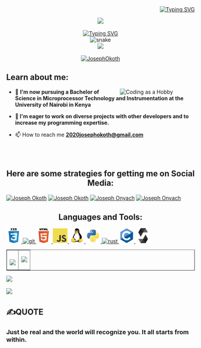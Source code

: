 
<div align="right">
   <a href="https://git.io/typing-svg"><img src="https://readme-typing-svg.demolab.com?font=Fira+Code&size=27&pause=2000&color=196209&width=700&lines=Hi+👋,+I'm+Joseph+Okoth" alt="Typing SVG" /></a>
</div>


<p align="center">
   <image width="150" src="https://media.tenor.com/AP5Gtt9f6HEAAAAj/dm4uz3-foekoe.gif">
  
<div align="center">
   <a href="https://git.io/typing-svg"><img src="https://readme-typing-svg.demolab.com?font=Fira+Code&size=27&pause=2000&color=2336BCF7&width=800&lines=A+creative+software+engineer+from+Nairobi,+Kenya." alt="Typing SVG" /></a>
      </div>

<div align="center">
  <img src="https://github.com/Joseph-Okoth/github-snake-svg/blob/main/snake.svg"
       alt="snake" />
</div>

<div align="center">
      <img src="https://visitor-badge.laobi.icu/badge?page_id=jonyach.jonyach">
      </div>
      
<p align="center"> <a href="https://twitter.com/JosephOkoth01" target="blank"><img src="https://img.shields.io/twitter/follow/JosephOkoth01?logo=twitter&style=for-the-badge" alt="JosephOkoth" /></a> 
</p>
      
 <h2>Learn about me:</h2>

<img align="right" alt="Coding as a Hobby" width="200" src="https://miro.medium.com/max/1400/0*C-cPP9D2MIyeexAT.gif">

- 🌱 **I'm now pursuing a Bachelor of Science in Microprocessor Technology and Instrumentation at the University of Nairobi in Kenya**

- **👯 I'm eager to work on diverse projects with other developers and to increase my programming expertise.**

- 📫 How to reach me **2020josephokoth@gmail.com**

<br>
<br>
<h2 align="center">Here are some strategies for getting me on Social Media:</h2>
      
<p align="left">
<a href="https://x.com/JosephOkoth01" target="blank"><img align="center" src="https://logowik.com/content/uploads/images/twitter-x-icon3832.logowik.com.webp" alt="Joseph Okoth" height="40" width="40" /></a>
<!-- <a href="https://instagram.com/joseph_onyach" target="blank"><img align="center" src="https://raw.githubusercontent.com/rahuldkjain/github-profile-readme-generator/master/src/images/icons/Social/instagram.svg" alt="Joseph Onyach" height="40" width="40" /></a> -->
<a href="https://www.facebook.com/joseph.onyach.52/" target="blank"><img align="center" src="https://raw.githubusercontent.com/rahuldkjain/github-profile-readme-generator/master/src/images/icons/Social/facebook.svg" alt="Joseph Okoth" height="40" width="40" /></a>
<a href="https://linkedin.com/in/jonyach/" target="blank"><img align="center" src="https://upload.wikimedia.org/wikipedia/commons/8/81/LinkedIn_icon.svg" alt="Joseph Onyach" height="40" width="40" /></a> 
<a href="https://stackoverflow.com/users/19530515/joseph-okoth-onyach" target="blank"><img align="center" src="https://upload.wikimedia.org/wikipedia/commons/e/ef/Stack_Overflow_icon.svg" alt="Joseph Onyach" height="40" width="40"></a>
</p>


<h2 align="center">Languages and Tools:</h2>

<p align="left"> 
  <a href="https://www.w3schools.com/css/" target="_blank" rel="noreferrer"> 
    <img src="https://raw.githubusercontent.com/devicons/devicon/master/icons/css3/css3-original-wordmark.svg" alt="css3" width="40" height="40"/> 
  </a> 
  <a href="https://git-scm.com/" target="_blank" rel="noreferrer"> 
    <img src="https://www.vectorlogo.zone/logos/git-scm/git-scm-icon.svg" alt="git" width="40" height="40"/> 
  </a> 
  <a href="https://www.w3.org/html/" target="_blank" rel="noreferrer"> 
    <img src="https://raw.githubusercontent.com/devicons/devicon/master/icons/html5/html5-original-wordmark.svg" alt="html5" width="40" height="40"/> 
  </a> 
  <a href="https://developer.mozilla.org/en-US/docs/Web/JavaScript" target="_blank" rel="noreferrer"> 
    <img src="https://raw.githubusercontent.com/devicons/devicon/master/icons/javascript/javascript-original.svg" alt="javascript" width="40" height="40"/> 
  </a> 
  <a href="https://www.linux.org/" target="_blank" rel="noreferrer"> 
    <img src="https://raw.githubusercontent.com/devicons/devicon/master/icons/linux/linux-original.svg" alt="linux" width="40" height="40"/> 
  </a> 
  <a href="https://www.python.org" target="_blank" rel="noreferrer"> 
    <img src="https://raw.githubusercontent.com/devicons/devicon/master/icons/python/python-original.svg" alt="python" width="40" height="40"/> 
  </a> 
  <a href="https://www.rust-lang.org" target="_blank" rel="noreferrer"> 
    <img src="https://svgshare.com/i/14ed.svg" alt="rust" width="40" height="40"/> 
  </a>

  <a href="https://en.cppreference.com/w/c/language" target="_blank" rel="noreferrer"> 
    <img src="https://raw.githubusercontent.com/devicons/devicon/master/icons/c/c-original.svg" alt="c" width="40" height="40"/> 
  </a>
  <a href="https://docs.soliditylang.org/" target="_blank" rel="noreferrer"> 
    <img src="https://raw.githubusercontent.com/devicons/devicon/master/icons/solidity/solidity-original.svg" alt="solidity" width="40" height="40"/> 
  </a>
</p>


<table border = "false">
   <tr>
      <td>
         <p>
            <img align="left" src="https://media.tenor.com/Z_Ah8rkdZ4YAAAAM/walking-code.gif">
         </p>
      </td>
      <td>
      
![](https://github-readme-stats.vercel.app/api/top-langs/?username=joseph-okoth&theme=blue-green&hide_border=false&include_all_commits=false&count_private=false&layout=compact)
      </td>
   </tr>
</table>
   
<!-- ![](https://github-readme-stats.vercel.app/api?username=Joseph-Okoth&theme=blue-green&hide_border=false&include_all_commits=true&count_private=true) -->

![](https://github-readme-streak-stats.herokuapp.com/?user=Joseph-Okoth&theme=blue-green&hide_border=false)

<!-- [![Joseph-Okoth's wakatime stats](https://github-readme-stats.vercel.app/api/wakatime?username=Joseph-Okoth&theme=radical&custom_title=My%20Wakatime%20Stats&layout=compact&bg_color=000000)](https://github.com/jonyach)       -->

![](https://metrics.lecoq.io/jonyach?template=classic&base.indepth=true&base.hireable=true&repositories.forks=true&isocalendar=1&languages=1&lines=1&stars=1&people=1&introduction=1&repositories=1&achievements=1&activity=1&tweets=1&posts=1&base=header%2C%20activity%2C%20community%2C%20repositories%2C%20metadata&base.indepth=true&base.hireable=true&base.skip=false&repositories.batch=100&repositories.forks=true&repositories.affiliations=owner&isocalendar=false&isocalendar.duration=half-year&languages=false&languages.limit=13&languages.threshold=0%25&languages.other=false&languages.colors=github&languages.sections=most-used&languages.indepth=false&languages.analysis.timeout=15&languages.categories=markup%2C%10programming&languages.recent.categories=markup%2C%10programming&languages.recent.load=100&languages.recent.days=14&lines=false&lines.sections=base&lines.repositories.limit=4&lines.history.limit=1&stars=false&stars.limit=4&people=false&people.limit=15&people.identicons=false&people.identicons.hide=false&people.size=28&people.types=followers&people.shuffle=false&introduction=false&introduction.title=true&repositories=false&repositories.pinned=0&repositories.starred=0&repositories.random=0&repositories.order=featured%2C%10pinned%2C%10starred%2C%10random&achievements=false&achievements.threshold=C&achievements.secrets=true&achievements.display=detailed&achievements.limit=0&activity=false&activity.limit=5&activity.load=100&activity.days=14&activity.visibility=all&activity.timestamps=false&activity.filter=all&tweets=false&tweets.user=joseph_onyach&tweets.attachments=false&tweets.limit=4&posts=false&posts.source=dev.to&posts.user=jonyach&posts.descriptions=false&posts.covers=false&posts.limit=4&config.timezone=EAT%2FNairobi&config.twemoji=true)


## ✍️QUOTE

### Just be real and the world will recognize you. It all starts from within.
      
